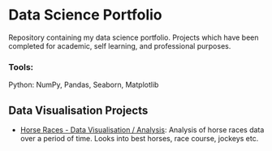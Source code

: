 # Data Science Portfolio
Repository containing my data science portfolio. Projects which have been completed for academic, self learning, and professional purposes.

### Tools:
Python: NumPy, Pandas, Seaborn, Matplotlib

## Data Visualisation Projects
- [Horse Races - Data Visualisation / Analysis](https://github.com/polina-chestak/data_science_portfolio/blob/main/data-visualisation/Horse%20Races%20Data%20Visualisation.ipynb): Analysis of horse races data over a period of time. Looks into best horses, race course, jockeys etc.
